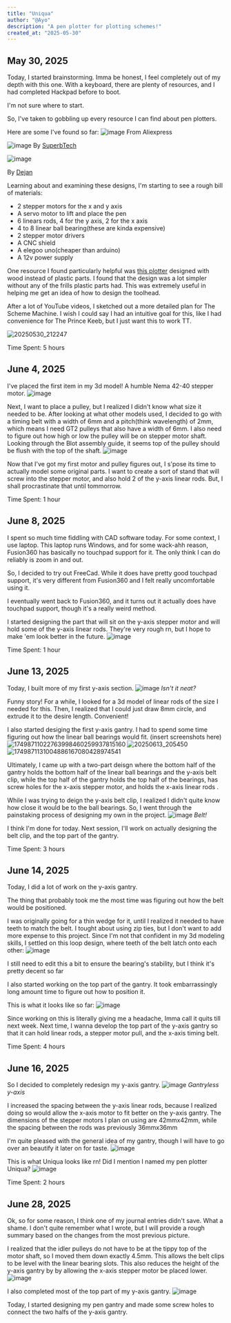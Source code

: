 ```yaml
---
title: "Uniqua"
author: "@Ayo"
description: "A pen plotter for plotting schemes!"
created_at: "2025-05-30"
---
```


## May 30, 2025
Today, I started brainstorming. Imma be honest, I feel completely out of my depth with this one.
With a keyboard, there are plenty of resources, and I had completed Hackpad before to boot.

I'm not sure where to start. 

So, I've taken to gobbling up every resource I can find about pen plotters.

Here are some I've found so far:
![image](https://github.com/user-attachments/assets/383130a0-7df6-41c1-a4dc-08732876c0aa)
From Aliexpress

![image](https://github.com/user-attachments/assets/de689cf7-326a-4623-85bf-82fbf7f8f83e)
By [SuperbTech](https://www.instructables.com/member/Superb+Tech/)

![image](https://github.com/user-attachments/assets/fa97ddfb-8e67-406a-9af6-95dd355e1adf)

By [Dejan](https://howtomechatronics.com/author/howtom12_wp/)

Learning about and examining these designs, I'm starting to see a rough bill of materials:
- 2 stepper motors for the x and y axis
- A servo motor to lift and place the pen
- 6 linears rods, 4 for the y axis, 2 for the x axis
- 4 to 8 linear ball bearing(these are kinda expensive)
- 2 stepper motor drivers
- A CNC shield
- A elegoo uno(cheaper than arduino)
- A 12v power supply

One resource I found particularly helpful was [this plotter](https://www.youtube.com/watch?v=z4_OFkAW_JY&ab_channel=CreativityBuzz) 
designed with wood instead of plastic parts. I found that the design was a lot simpler without any of the frills plastic parts had. 
This was extremely useful in helping me get an idea of how to design the toolhead.

After a lot of YouTube videos, I sketched out a more detailed plan for The Scheme Machine. I wish I could say I had an intuitive goal for this, like I had convenience
for The Prince Keeb, but I just want this to work TT.

![20250530_212247](https://github.com/user-attachments/assets/ebd369d8-b7fe-4f3d-b6f4-0b1d41c5a149)

Time Spent: 5 hours

## June 4, 2025
I've placed the first item in my 3d model! A humble Nema 42-40 stepper motor.
![image](https://github.com/user-attachments/assets/a1182d79-db0c-42f6-b9e0-9483e253193e)

Next, I want to place a pulley, but I realized I didn't know what size it needed to be. After looking at what other models used, I decided to go with a timing belt with a width of 6mm and a pitch(think wavelength) of 2mm, which means I need GT2 pulleys that also have a width of 6mm. I also need to figure out how high or low the pulley will be on stepper motor shaft. Looking through the Blot assembly guide, it seems top of the pulley should be flush with the top of the shaft.
![image](https://github.com/user-attachments/assets/13a907e5-6f11-43ed-810b-87b498fd5b91)

Now that I've got my first motor and pulley figures out, I s'pose its time to actually model some original parts. I want to create a sort of stand that will screw into the stepper motor, and also hold 2 of the y-axis linear rods. But, I shall procrastinate that until tommorrow.

Time Spent: 1 hour

## June 8, 2025
I spent so much time fiddling with CAD software today. For some context, I use laptop. This laptop runs Windows, and for some wack-ahh reason, Fusion360 has basically no touchpad support for it. The only think I can do reliably is zoom in and out.

So, I decided to try out FreeCad. While it does have pretty good touchpad support, it's very different from Fusion360 and I felt really uncomfortable using it.

I eventually went back to Fusion360, and it turns out it actually does have touchpad support, though it's a really weird method.

I started designing the part that will sit on the y-axis stepper motor and will hold some of the y-axis linear rods. They're very rough rn, but I hope to make 'em look better in the future.
![image](https://github.com/user-attachments/assets/d6e3703b-17e0-40b2-8b16-6a45a0198eea)


Time Spent: 1 hour

## June 13, 2025
Today, I built more of my first y-axis section. 
![image](https://github.com/user-attachments/assets/7a05886b-9e55-4d52-8c1d-71c294805d9b)
<i>Isn't it neat?</i>

Funny story! For a while, I looked for a 3d model of linear rods of the size I needed for this. Then, I realized that I could just draw  8mm circle, and extrude it to the desire length. Convenient! 

I also started desiging the first y-axis gantry. I had to spend some time figuring out how the linear ball bearings would fit.
(insert screenshots here)
![17498711022763998460259937815160](https://github.com/user-attachments/assets/e1dd005b-1644-4a91-a110-bcf6fa917067)
![20250613_205450](https://github.com/user-attachments/assets/fbfa9fcb-1ff4-47cf-bb94-63bb5d344800)
![1749871131004886167080428974541](https://github.com/user-attachments/assets/e0f054f8-4157-4746-bd41-1491eb0c1de6)


Ultimately, I came up with a two-part deisgn where the bottom half of the gantry holds the bottom half of the linear ball bearings and the y-axis belt clip, while the top half of the gantry holds the top half of the bearings, has screw holes for the x-axis stepper motor, and holds the x-axis linear rods .

While I was trying to deign the y-axis belt clip, I realized I didn't quite know how close it would be to the ball bearings. So, I went through the painstaking process of designing my own in the project. 
![image](https://github.com/user-attachments/assets/6bd86ef8-4f1b-4139-9eb8-7fd00de7f39d)
<i>Belt!</i>

I think I'm done for today. Next session, I'll work on actually designing the belt clip, and the top part of the gantry. 


Time Spent: 3 hours

## June 14, 2025
Today, I did a lot of work on the y-axis gantry.

The thing that probably took me the most time was figuring out how the belt would be positioned.

I was originally going for a thin wedge for it, until I realized it needed to have teeth to match the belt. I tought about using zip ties, but I don't want to add more expense to this project. Since I'm not that confident in my 3d modeling skills, I settled on this loop design, where teeth of the belt latch onto each other:
![image](https://github.com/user-attachments/assets/2b4605d3-2355-4d04-9d89-3f9dece6c1e8)

I still need to edit this a bit to ensure the bearing's stability, but I think it's pretty decent so far

I also started working on the top part of the gantry. It took embarrassingly long amount time to figure out how to position it.

This is what it looks like so far:
![image](https://github.com/user-attachments/assets/fa113fd0-ffdb-4207-9f1b-471227351088)

Since working on this is literally giving me a headache, Imma call it quits till next week. Next time, I wanna develop the top part of the y-axis gantry so that it can hold linear rods, a stepper motor pull, and the x-axis timing belt.

Time Spent: 4 hours

## June 16, 2025
So I decided to completely redesign my y-axis gantry.
![image](https://github.com/user-attachments/assets/5c410ad7-d22a-4a1c-acd1-0ed7c2df8fb5)
<i>Gantryless y-axis</i>

I increased the spacing between the y-axis linear rods, because I realized doing so would allow the x-axis motor to fit better on the y-axis gantry. The dimensions of the stepper motors I plan on using are 42mmx42mm, while the spacing between the rods was previously 36mmx36mm

I'm quite pleased with the general idea of my gantry, though I will have to go over an beautify it later on for taste.
![image](https://github.com/user-attachments/assets/3e3c780a-328a-4d6d-ae89-97d682343081)

This is what Uniqua looks like rn! Did I mention I named my pen plotter Uniqua?
![image](https://github.com/user-attachments/assets/57b7e048-5927-4df2-9e44-42f2a88efbca)

Time Spent: 2 hours

## June 28, 2025
Ok, so for some reason, I think one of my journal entries didn't save. What a shame. I don't quite remember what I wrote, but I will provide a rough summary based on the changes from the most previous picture.

I realized that the idler pulleys do not have to be at the tippy top of the motor shaft, so I moved them down exactly 4.5mm. This allows the belt clips to be level with the linear bearing slots. This also reduces the height of the y-axis gantry by by allowing the x-axis stepper motor be placed lower.
![image](https://github.com/user-attachments/assets/1dfe8027-a8b7-4d69-a5da-24e3de6b27db)

I also completed most of the top part of my y-axis gantry.
![image](https://github.com/user-attachments/assets/6269782f-0105-482c-8c39-c36cccb83335)

Today, I started designing my pen gantry and made some screw holes to connect the two halfs of the y-axis gantry.



